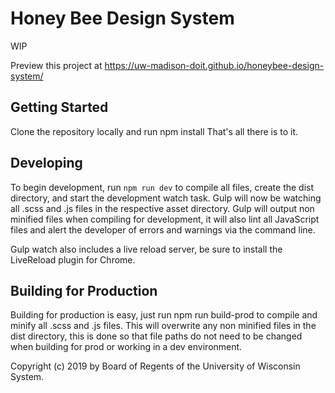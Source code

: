 # Honey Bee Design System

WIP

Preview this project at https://uw-madison-doit.github.io/honeybee-design-system/

## Getting Started
Clone the repository locally and run npm install
That's all there is to it.

## Developing
To begin development, run `npm run dev` to compile all files, create the dist directory, and start the development watch task. Gulp will now be watching all .scss and .js files in the respective asset directory. Gulp will output non minified files when compiling for development, it will also lint all JavaScript files and alert the developer of errors and warnings via the command line.

Gulp watch also includes a live reload server, be sure to install the LiveReload plugin for Chrome.

## Building for Production
Building for production is easy, just run npm run build-prod to compile and minify all .scss and .js files. This will overwrite any non minified files in the dist directory, this is done so that file paths do not need to be changed when building for prod or working in a dev environment.

Copyright (c) 2019 by Board of Regents of the University of Wisconsin System.
